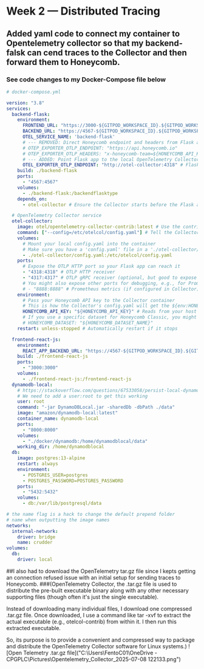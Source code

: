 # Week 2 — Distributed Tracing
## Added yaml code to connect my container to Opentelemetry collector so that my backend-falsk can cend traces to the Collector and then forward them to Honeycomb.
### See code changes to my Docker-Compose file below
```yaml
# docker-compose.yml

version: "3.8"
services:
  backend-flask:
    environment:
      FRONTEND_URL: "https://3000-${GITPOD_WORKSPACE_ID}.${GITPOD_WORKSPACE_CLUSTER_HOST}"
      BACKEND_URL: "https://4567-${GITPOD_WORKSPACE_ID}.${GITPOD_WORKSPACE_CLUSTER_HOST}"
      OTEL_SERVICE_NAME: 'backend-flask'
      # --- REMOVED: Direct Honeycomb endpoint and headers from Flask app ---
      # OTEP_EXPORTER_OTLP_ENDPOINT: "https://api.honeycomb.io"
      # OTEP_EXPORTER_OTLP_HEADERS: "x-honeycomb-team=${HONEYCOMB_API_KEY}"
      # --- ADDED: Point Flask app to the local OpenTelemetry Collector service ---
      OTEL_EXPORTER_OTLP_ENDPOINT: "http://otel-collector:4318" # Flask app sends to the Collector service
    build: ./backend-flask
    ports:
      - "4567:4567"
    volumes:
      - ./backend-flask:/backendflasktype
    depends_on:
      - otel-collector # Ensure the Collector starts before the Flask app

  # OpenTelemetry Collector service
  otel-collector:
    image: otel/opentelemetry-collector-contrib:latest # Use the contrib image for more features
    command: ["--config=/etc/otelcol/config.yaml"] # Tell the Collector to use our mounted config
    volumes:
      # Mount your local config.yaml into the container
      # Make sure you have a 'config.yaml' file in a './otel-collector/' directory at your project root
      - ./otel-collector/config.yaml:/etc/otelcol/config.yaml
    ports:
      # Expose the OTLP HTTP port so your Flask app can reach it
      - "4318:4318" # OTLP HTTP receiver
      - "4317:4317" # OTLP gRPC receiver (optional, but good to expose if needed)
      # You might also expose other ports for debugging, e.g., for Prometheus exporter or zPages
      # - "8888:8888" # Prometheus metrics (if configured in Collector)
    environment:
      # Pass your Honeycomb API key to the Collector container
      # This is how the Collector's config.yaml will get the ${env:HONEYCOMB_API_KEY} value
      HONEYCOMB_API_KEY: "${HONEYCOMB_API_KEY}" # Reads from your host's environment variable
      # If you use a specific dataset for Honeycomb Classic, you might also pass it here
      # HONEYCOMB_DATASET: "${HONEYCOMB_DATASET_NAME}"
    restart: unless-stopped # Automatically restart if it stops

  frontend-react-js:
    environment:
      REACT_APP_BACKEND_URL: "https://4567-${GITPOD_WORKSPACE_ID}.${GITPOD_WORKSPACE_CLUSTER_HOST}"
    build: ./frontend-react-js
    ports:
      - "3000:3000"
    volumes:
      - ./frontend-react-js:/frontend-react-js
  dynamodb-local:
    # https://stackoverflow.com/questions/67533058/persist-local-dynamodb-data-in-volumes-lack-permission-unable-to-open-datba
    # We need to add a user:root to get this working
    user: root
    command: "-jar DynamoDBLocal.jar -sharedDb -dbPath ./data"
    image: "amazon/dynamodb-local:latest"
    container_name: dynamodb-local
    ports:
      - "8000:8000"
    volumes:
      - "./docker/dynamodb:/home/dynamodblocal/data"
    working_dir: /home/dynamodblocal
  db:
    image: postgres:13-alpine
    restart: always
    environment:
      - POSTGRES_USER=postgres
      - POSTGRES_PASSWORD=POSTGRES_PASSWORD
    ports:
      - "5432:5432"
    volumes:
      - db:/var/lib/postgresql/data

# the name flag is a hack to change the default prepend folder
# name when outputting the image names
networks:
  internal-network:
    driver: bridge
    name: crudder
volumes:
  db:
    driver: local
```

##I also had to download the OpenTelemetry tar.gz file since I kepts getting an connection refused issue with an initial setup for sending traces to Honeycomb.
###(OpenTelemetry Collector, the .tar.gz file is used to distribute the pre-built executable binary along with any other necessary supporting files (though often it's just the single executable).

Instead of downloading many individual files, I download one compressed .tar.gz file. Once downloaded, I use a command like tar -xvf to extract the actual executable (e.g., otelcol-contrib) from within it. I then run this extracted executable.

So, its purpose is to provide a convenient and compressed way to package and distribute the OpenTelemetry Collector software for Linux systems.)
![Open Telemetry .tar.gz file]("C:\Users\FentoC01\OneDrive - CPGPLC\Pictures\Opentelemetry_Collector_2025-07-08 122133.png")
